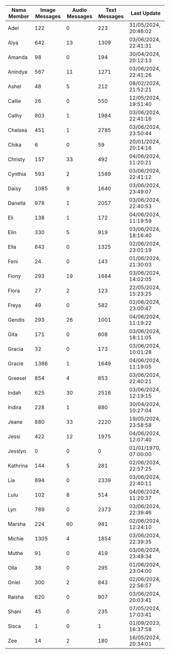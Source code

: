 | Nama Member | Image Messages | Audio Messages | Text Messages | Last Update |
| ------ | -------------- | -------------- | ------------- | ------------ |
| Adel | 122 | 0 | 223 | 31/05/2024, 20:46:02 |
| Alya | 642 | 13 | 1309 | 03/06/2024, 22:41:31 |
| Amanda | 98 | 0 | 194 | 30/04/2024, 20:12:13 |
| Anindya | 567 | 11 | 1271 | 03/06/2024, 22:41:26 |
| Ashel | 48 | 5 | 212 | 08/02/2024, 21:52:21 |
| Callie | 26 | 0 | 550 | 12/05/2024, 19:51:40 |
| Cathy | 803 | 1 | 1984 | 03/06/2024, 22:41:16 |
| Chelsea | 451 | 1 | 2785 | 03/06/2024, 23:50:44 |
| Chika | 6 | 0 | 59 | 20/01/2024, 20:14:16 |
| Christy | 157 | 33 | 492 | 04/06/2024, 11:20:21 |
| Cynthia | 593 | 2 | 1589 | 03/06/2024, 22:41:12 |
| Daisy | 1085 | 9 | 1640 | 03/06/2024, 23:49:07 |
| Danella | 978 | 1 | 2057 | 03/06/2024, 22:40:53 |
| Eli | 138 | 1 | 172 | 04/06/2024, 11:19:59 |
| Elin | 330 | 5 | 919 | 03/06/2024, 18:16:40 |
| Ella | 643 | 0 | 1325 | 02/06/2024, 23:01:19 |
| Feni | 24 | 0 | 143 | 01/06/2024, 21:30:03 |
| Fiony | 293 | 19 | 1684 | 03/06/2024, 14:02:05 |
| Flora | 27 | 2 | 123 | 22/05/2024, 15:23:25 |
| Freya | 49 | 0 | 582 | 02/06/2024, 23:00:47 |
| Gendis | 293 | 26 | 1001 | 04/06/2024, 11:19:22 |
| Gita | 171 | 0 | 608 | 03/06/2024, 18:11:05 |
| Gracia | 32 | 0 | 173 | 03/06/2024, 10:01:28 |
| Gracie | 1386 | 1 | 1649 | 04/06/2024, 11:19:05 |
| Greesel | 854 | 4 | 853 | 03/06/2024, 22:40:21 |
| Indah | 625 | 30 | 2516 | 03/06/2024, 12:19:15 |
| Indira | 228 | 1 | 880 | 30/04/2024, 10:27:04 |
| Jeane | 880 | 33 | 2220 | 19/05/2024, 23:58:58 |
| Jessi | 422 | 12 | 1975 | 04/06/2024, 12:07:40 |
| Jesslyn | 0 | 0 | 0 | 01/01/1970, 07:00:00 |
| Kathrina | 144 | 5 | 281 | 02/06/2024, 22:57:25 |
| Lia | 894 | 0 | 2339 | 03/06/2024, 22:40:11 |
| Lulu | 102 | 8 | 514 | 04/06/2024, 11:20:37 |
| Lyn | 789 | 0 | 2373 | 03/06/2024, 22:39:46 |
| Marsha | 224 | 60 | 981 | 02/06/2024, 12:24:10 |
| Michie | 1305 | 4 | 1854 | 03/06/2024, 22:39:35 |
| Muthe | 91 | 0 | 419 | 03/06/2024, 23:49:34 |
| Olla | 38 | 0 | 295 | 01/06/2024, 23:04:00 |
| Oniel | 300 | 2 | 843 | 02/06/2024, 22:56:57 |
| Raisha | 620 | 0 | 907 | 03/06/2024, 20:03:41 |
| Shani | 45 | 0 | 235 | 07/05/2024, 17:03:41 |
| Sisca | 1 | 0 | 1 | 01/09/2023, 16:37:58 |
| Zee | 14 | 2 | 180 | 16/05/2024, 20:34:01 |
